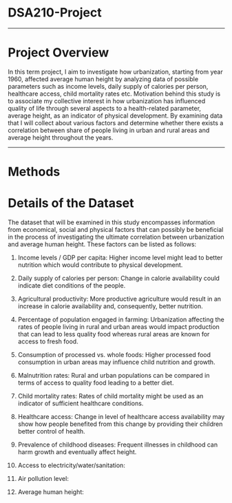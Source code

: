 # DSA210-Project
-----
# Project Overview
In this term project, I aim to investigate how urbanization, starting from year 1960, affected average human height by analyzing data of possible parameters such as income levels, daily supply of calories per person, healthcare access, child mortality rates etc. Motivation behind this study is to associate my collective interest in how urbanization has influenced quality of life through several aspects to a health-related parameter, average height, as an indicator of physical development. By examining data that I will collect about various factors and determine whether there exists a correlation between share of people living in urban and rural areas and average height throughout the years. 

----

  # Methods


# Details of the Dataset
The dataset that will be examined in this study encompasses information from economical, social and physical factors that can possibly be beneficial in the process of investigating the ultimate correlation between urbanization and average human height. These factors can be listed as follows:

1. Income levels / GDP per capita: Higher income level might lead to better nutrition which would contribute to physical development.

2. Daily supply of calories per person: Change in calorie availability could indicate diet conditions of the people.
4. Agricultural productivity: More productive agriculture would result in an increase in calorie availability and, consequently, better nutrition.
5. Percentage of population engaged in farming: Urbanization affecting the rates of people living in rural and urban areas would impact production that can lead to less quality food whereas rural areas are known for access to fresh food.
6. Consumption of processed vs. whole foods: Higher processed food consumption in urban areas may influence child nutrition and growth.
7. Malnutrition rates: Rural and urban populations can be compared in terms of access to quality food leading to a better diet.
8. Child mortality rates: Rates of child mortality might be used as an indicator of sufficient healthcare conditions.
9. Healthcare access: Change in level of healthcare access availability may show how people benefited from this change by providing their children better control of health.
10. Prevalence of childhood diseases: Frequent illnesses in childhood can harm growth and eventually affect height.
11. Access to electricity/water/sanitation:
12. Air pollution level:
13. Average human height:
